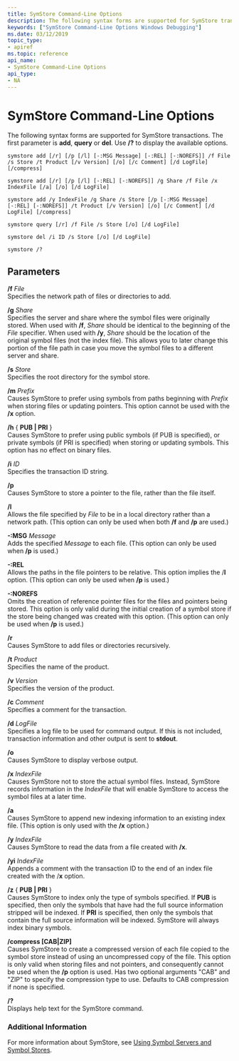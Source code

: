 ```yaml
---
title: SymStore Command-Line Options
description: The following syntax forms are supported for SymStore transactions. The first parameter must always be add or del. The order of the other parameters is immaterial.
keywords: ["SymStore Command-Line Options Windows Debugging"]
ms.date: 03/12/2019
topic_type:
- apiref
ms.topic: reference
api_name:
- SymStore Command-Line Options
api_type:
- NA
---
```


# SymStore Command-Line Options

The following syntax forms are supported for SymStore transactions. The first parameter is **add**, **query** or **del**. Use **/?** to display the available options. 

```dbgcmd
symstore add [/r] [/p [/l] [-:MSG Message] [-:REL] [-:NOREFS]] /f File /s Store /t Product [/v Version] [/o] [/c Comment] [/d LogFile] [/compress]

symstore add [/r] [/p [/l] [-:REL] [-:NOREFS]] /g Share /f File /x IndexFile [/a] [/o] [/d LogFile] 

symstore add /y IndexFile /g Share /s Store [/p [-:MSG Message] [-:REL] [-:NOREFS]] /t Product [/v Version] [/o] [/c Comment] [/d LogFile] [/compress]

symstore query [/r] /f File /s Store [/o] [/d LogFile]

symstore del /i ID /s Store [/o] [/d LogFile] 

symstore /? 
```

## <span id="ddk_symstore_command_line_options_dbg"></span><span id="DDK_SYMSTORE_COMMAND_LINE_OPTIONS_DBG"></span>Parameters


<span id="________f_______File______"></span><span id="________f_______file______"></span><span id="________F_______FILE______"></span> **/f** *File*   
Specifies the network path of files or directories to add.

<span id="________g_______Share______"></span><span id="________g_______share______"></span><span id="________G_______SHARE______"></span> **/g** *Share*   
Specifies the server and share where the symbol files were originally stored. When used with **/f**, *Share* should be identical to the beginning of the *File* specifier. When used with **/y**, *Share* should be the location of the original symbol files (not the index file). This allows you to later change this portion of the file path in case you move the symbol files to a different server and share.

<span id="________s_______Store______"></span><span id="________s_______store______"></span><span id="________S_______STORE______"></span> **/s** *Store*   
Specifies the root directory for the symbol store.

<span id="________m_______Prefix______"></span><span id="________m_______prefix______"></span><span id="________M_______PREFIX______"></span> **/m** *Prefix*   
Causes SymStore to prefer using symbols from paths beginning with *Prefix* when storing files or updating pointers. This option cannot be used with the **/x** option.

<span id="________h___PUB___PRI__"></span><span id="________h___pub___pri__"></span><span id="________H___PUB___PRI__"></span> **/h** { **PUB | PRI** }  
Causes SymStore to prefer using public symbols (if PUB is specified), or private symbols (if PRI is specified) when storing or updating symbols. This option has no effect on binary files.

<span id="________i_______ID______"></span><span id="________i_______id______"></span><span id="________I_______ID______"></span> **/i** *ID*   
Specifies the transaction ID string.

<span id="________p______"></span><span id="________P______"></span> **/p**   
Causes SymStore to store a pointer to the file, rather than the file itself.

<span id="________l______"></span><span id="________L______"></span> **/l**   
Allows the file specified by *File* to be in a local directory rather than a network path. (This option can only be used when both **/f** and **/p** are used.)

<span id="_______-_MSG________Message______"></span><span id="_______-_msg________message______"></span><span id="_______-_MSG________MESSAGE______"></span> **-:MSG** *Message*   
Adds the specified *Message* to each file. (This option can only be used when **/p** is used.)

<span id="_______-_REL______"></span><span id="_______-_rel______"></span> **-:REL**   
Allows the paths in the file pointers to be relative. This option implies the /**l** option. (This option can only be used when **/p** is used.)

<span id="_______-_NOREFS______"></span><span id="_______-_norefs______"></span> **-:NOREFS**   
Omits the creation of reference pointer files for the files and pointers being stored. This option is only valid during the initial creation of a symbol store if the store being changed was created with this option. (This option can only be used when **/p** is used.)

<span id="________r______"></span><span id="________R______"></span> **/r**   
Causes SymStore to add files or directories recursively.

<span id="________t_______Product______"></span><span id="________t_______product______"></span><span id="________T_______PRODUCT______"></span> **/t** *Product*   
Specifies the name of the product.

<span id="________v_______Version______"></span><span id="________v_______version______"></span><span id="________V_______VERSION______"></span> **/v** *Version*   
Specifies the version of the product.

<span id="________c_______Comment______"></span><span id="________c_______comment______"></span><span id="________C_______COMMENT______"></span> **/c** *Comment*   
Specifies a comment for the transaction.

<span id="________d_______LogFile______"></span><span id="________d_______logfile______"></span><span id="________D_______LOGFILE______"></span> **/d** *LogFile*   
Specifies a log file to be used for command output. If this is not included, transaction information and other output is sent to **stdout**.

<span id="________o______"></span><span id="________O______"></span> **/o**   
Causes SymStore to display verbose output.

<span id="________x_______IndexFile______"></span><span id="________x_______indexfile______"></span><span id="________X_______INDEXFILE______"></span> **/x** *IndexFile*   
Causes SymStore not to store the actual symbol files. Instead, SymStore records information in the *IndexFile* that will enable SymStore to access the symbol files at a later time.

<span id="________a______"></span><span id="________A______"></span> **/a**   
Causes SymStore to append new indexing information to an existing index file. (This option is only used with the **/x** option.)

<span id="________y_______IndexFile______"></span><span id="________y_______indexfile______"></span><span id="________Y_______INDEXFILE______"></span> **/y** *IndexFile*   
Causes SymStore to read the data from a file created with **/x**.

<span id="________yi_______IndexFile______"></span><span id="________yi_______indexfile______"></span><span id="________YI_______INDEXFILE______"></span> **/yi** *IndexFile*   
Appends a comment with the transaction ID to the end of an index file created with the /**x** option.

<span id="________z___PUB___PRI__"></span><span id="________z___pub___pri__"></span><span id="________Z___PUB___PRI__"></span> **/z** { **PUB | PRI** }  
Causes SymStore to index only the type of symbols specified. If **PUB** is specified, then only the symbols that have had the full source information stripped will be indexed. If **PRI** is specified, then only the symbols that contain the full source information will be indexed. SymStore will always index binary symbols.

<span id="________compress______"></span><span id="________COMPRESS______"></span> **/compress [CAB|ZIP]**   
Causes SymStore to create a compressed version of each file copied to the symbol store instead of using an uncompressed copy of the file. This option is only valid when storing files and not pointers, and consequently cannot be used when the **/p** option is used. Has two optional arguments "CAB" and "ZIP" to specify the compression type to use. Defaults to CAB compression if none is specified.

<span id="_______________"></span> **/?**   
Displays help text for the SymStore command.

### Additional Information

For more information about SymStore, see [Using Symbol Servers and Symbol Stores](symbol-stores-and-symbol-servers.md).



